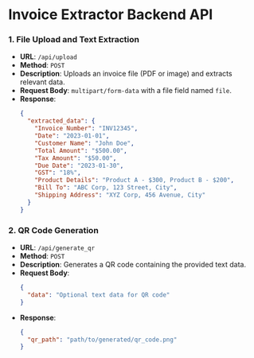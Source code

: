 # Invoice Extractor Backend API

### 1. File Upload and Text Extraction

- **URL**: `/api/upload`
- **Method**: `POST`
- **Description**: Uploads an invoice file (PDF or image) and extracts relevant data.
- **Request Body**: `multipart/form-data` with a file field named `file`.
- **Response**:
    ```json
    {
      "extracted_data": {
        "Invoice Number": "INV12345",
        "Date": "2023-01-01",
        "Customer Name": "John Doe",
        "Total Amount": "$500.00",
        "Tax Amount": "$50.00",
        "Due Date": "2023-01-30",
        "GST": "18%",
        "Product Details": "Product A - $300, Product B - $200",
        "Bill To": "ABC Corp, 123 Street, City",
        "Shipping Address": "XYZ Corp, 456 Avenue, City"
      }
    }
    ```

### 2. QR Code Generation

- **URL**: `/api/generate_qr`
- **Method**: `POST`
- **Description**: Generates a QR code containing the provided text data.
- **Request Body**:
    ```json
    {
      "data": "Optional text data for QR code"
    }
    ```
- **Response**:
    ```json
    {
      "qr_path": "path/to/generated/qr_code.png"
    }
    ```
